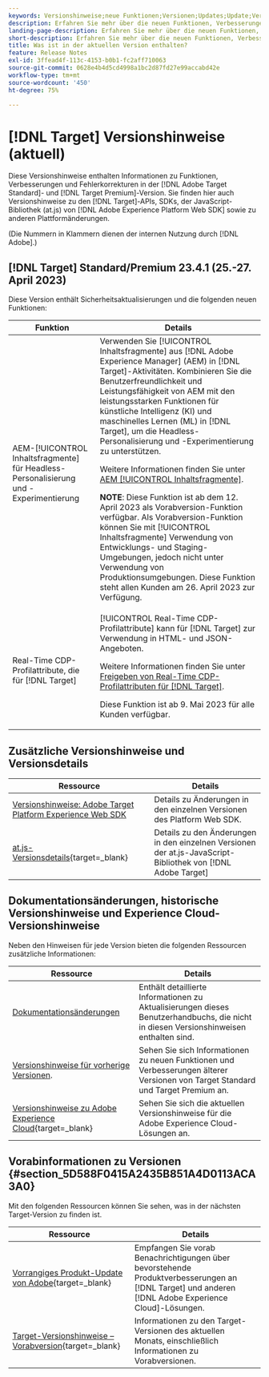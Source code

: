 ```yaml
---
keywords: Versionshinweise;neue Funktionen;Versionen;Updates;Update;Version;Verbesserung;Verbesserungen;Fehlerbehebungen;Fehlerkorrekturen;Aktualisierungen
description: Erfahren Sie mehr über die neuen Funktionen, Verbesserungen und Fehlerbehebungen in der aktuellen Version von  [!DNL Adobe Target], einschließlich SDKs, APIs und JavaScript-Bibliotheken.
landing-page-description: Erfahren Sie mehr über die neuen Funktionen, Verbesserungen und Fehlerbehebungen in der aktuellen Version von  [!DNL Adobe Target].
short-description: Erfahren Sie mehr über die neuen Funktionen, Verbesserungen und Fehlerbehebungen in der aktuellen Version von  [!DNL Adobe Target].
title: Was ist in der aktuellen Version enthalten?
feature: Release Notes
exl-id: 3ffead4f-113c-4153-b0b1-fc2aff710063
source-git-commit: 0628e4b4d5cd4998a1bc2d87fd27e99accabd42e
workflow-type: tm+mt
source-wordcount: '450'
ht-degree: 75%

---
```


# [!DNL Target] Versionshinweise (aktuell)

Diese Versionshinweise enthalten Informationen zu Funktionen, Verbesserungen und Fehlerkorrekturen in der [!DNL Adobe Target Standard]- und [!DNL Target Premium]-Version. Sie finden hier auch Versionshinweise zu den [!DNL Target]-APIs, SDKs, der JavaScript-Bibliothek (at.js) von [!DNL Adobe Experience Platform Web SDK] sowie zu anderen Plattformänderungen.

(Die Nummern in Klammern dienen der internen Nutzung durch [!DNL Adobe].)

## [!DNL Target] Standard/Premium 23.4.1 (25.-27. April 2023)

Diese Version enthält Sicherheitsaktualisierungen und die folgenden neuen Funktionen:

| Funktion | Details |
|--- |--- |
| AEM-[!UICONTROL Inhaltsfragmente] für Headless-Personalisierung und -Experimentierung | Verwenden Sie [!UICONTROL Inhaltsfragmente] aus [!DNL Adobe Experience Manager] (AEM) in [!DNL Target]-Aktivitäten. Kombinieren Sie die Benutzerfreundlichkeit und Leistungsfähigkeit von AEM mit den leistungsstarken Funktionen für künstliche Intelligenz (KI) und maschinelles Lernen (ML) in [!DNL Target], um die Headless-Personalisierung und -Experimentierung zu unterstützen.<P>Weitere Informationen finden Sie unter [AEM [!UICONTROL Inhaltsfragmente]](/help/main/c-integrating-target-with-mac/aem/content-fragments-aem.md).<P>**NOTE**: Diese Funktion ist ab dem 12. April 2023 als Vorabversion-Funktion verfügbar. Als Vorabversion-Funktion können Sie mit [!UICONTROL Inhaltsfragmente] Verwendung von Entwicklungs- und Staging-Umgebungen, jedoch nicht unter Verwendung von Produktionsumgebungen. Diese Funktion steht allen Kunden am 26. April 2023 zur Verfügung. |
| Real-Time CDP-Profilattribute, die für [!DNL Target] | [!UICONTROL Real-Time CDP-Profilattribute] kann für [!DNL Target] zur Verwendung in HTML- und JSON-Angeboten.<P>Weitere Informationen finden Sie unter [Freigeben von Real-Time CDP-Profilattributen für [!DNL Target]](/help/main/c-integrating-target-with-mac/integrating-with-rtcdp.md#rtcdp-profile-attributes).<p>Diese Funktion ist ab 9. Mai 2023 für alle Kunden verfügbar. |

## Zusätzliche Versionshinweise und Versionsdetails

| Ressource | Details |
|--- |--- |
| [Versionshinweise: Adobe Target Platform Experience Web SDK](https://experienceleague.adobe.com/docs/experience-platform/edge/release-notes.html?lang=de) | Details zu Änderungen in den einzelnen Versionen des Platform Web SDK. |
| [at.js-Versionsdetails](https://experienceleague.corp.adobe.com/docs/target-dev/developer/client-side/at-js-implementation/target-atjs-versions.html){target=_blank} | Details zu den Änderungen in den einzelnen Versionen der at.js-JavaScript-Bibliothek von [!DNL Adobe Target] |

## Dokumentationsänderungen, historische Versionshinweise und Experience Cloud-Versionshinweise

Neben den Hinweisen für jede Version bieten die folgenden Ressourcen zusätzliche Informationen:

| Ressource | Details |
|--- |--- |
| [Dokumentationsänderungen](/help/main/r-release-notes/doc-change.md) | Enthält detaillierte Informationen zu Aktualisierungen dieses Benutzerhandbuchs, die nicht in diesen Versionshinweisen enthalten sind. |
| [Versionshinweise für vorherige Versionen](/help/main/r-release-notes/release-notes-for-previous-releases.md). | Sehen Sie sich Informationen zu neuen Funktionen und Verbesserungen älterer Versionen von Target Standard und Target Premium an. |
| [Versionshinweise zu Adobe Experience Cloud](https://experienceleague.adobe.com/docs/release-notes/experience-cloud/current.html?lang=de){target=_blank} | Sehen Sie sich die aktuellen Versionshinweise für die Adobe Experience Cloud-Lösungen an. |

## Vorabinformationen zu Versionen {#section_5D588F0415A2435B851A4D0113ACA3A0}

Mit den folgenden Ressourcen können Sie sehen, was in der nächsten Target-Version zu finden ist.

| Ressource | Details |
|--- |--- |
| [Vorrangiges Produkt-Update von Adobe](https://www.adobe.com/subscription/priority-product-update.html){target=_blank} | Empfangen Sie vorab Benachrichtigungen über bevorstehende Produktverbesserungen an [!DNL Target] und anderen [!DNL Adobe Experience Cloud]-Lösungen. |
| [Target-Versionshinweise – Vorabversion](/help/main/r-release-notes/target-release-notes.md){target=_blank} | Informationen zu den Target-Versionen des aktuellen Monats, einschließlich Informationen zu Vorabversionen. |
